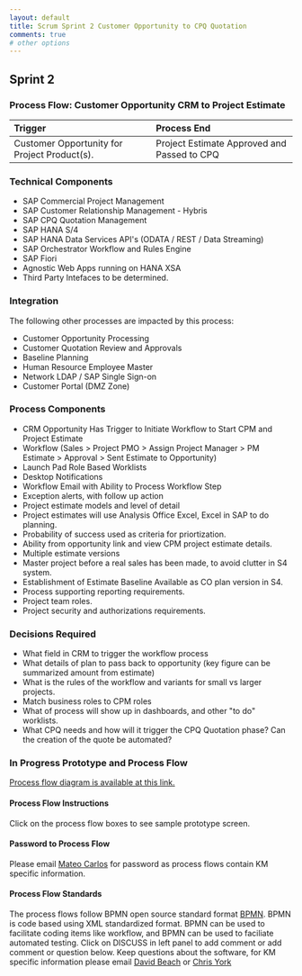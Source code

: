 ```yaml
---
layout: default
title: Scrum Sprint 2 Customer Opportunity to CPQ Quotation
comments: true
# other options
---
```

## Sprint 2 

### Process Flow: Customer Opportunity CRM to Project Estimate

|Trigger                                         | Process End                                              | 
|:-----------------------------------------------|:---------------------------------------------------------|
|Customer Opportunity for Project Product(s).    |Project Estimate Approved and Passed to CPQ               |

### Technical Components
- SAP Commercial Project Management
- SAP Customer Relationship Management - Hybris
- SAP CPQ Quotation Management
- SAP HANA S/4
- SAP HANA Data Services API's (ODATA / REST / Data Streaming)
- SAP Orchestrator Workflow and Rules Engine
- SAP Fiori
- Agnostic Web Apps running on HANA XSA
- Third Party Intefaces to be determined.

### Integration
The following other processes are impacted by this process:
- Customer Opportunity Processing
- Customer Quotation Review and Approvals
- Baseline Planning
- Human Resource Employee Master
- Network LDAP / SAP Single Sign-on
- Customer Portal (DMZ Zone)

### Process Components
- CRM Opportunity Has Trigger to Initiate Workflow to Start CPM and Project Estimate
- Workflow (Sales > Project PMO > Assign Project Manager > PM Estimate > Approval > Sent Estimate to Opportunity)
- Launch Pad Role Based Worklists
- Desktop Notifications
- Workflow Email with Ability to Process Workflow Step
- Exception alerts, with follow up action
- Project estimate models and level of detail
- Project estimates will use Analysis Office Excel, Excel in SAP to do planning.
- Probability of success used as criteria for priortization.
- Ability from opportunity link and view CPM project estimate details.
- Multiple estimate versions
- Master project before a real sales has been made, to avoid clutter in S4 system.
- Establishment of Estimate Baseline Available as CO plan version in S4.
- Process supporting reporting requirements.
- Project team roles.
- Project security and authorizations requirements.


### Decisions Required
- What field in CRM to trigger the workflow process
- What details of plan to pass back to opportunity (key figure can be summarized amount from estimate)
- What is the rules of the workflow and variants for small vs larger projects.
- Match business roles to CPM roles
- What of process will show up in dashboards, and other "to do" worklists.
- What CPQ needs and how will it trigger the CPQ Quotation phase?  Can the creation of the quote be automated?

### In Progress Prototype and Process Flow

[Process flow diagram is available at this link.](https://28syaa.axshare.com/#g=1&p=process_flow)
<br />
#### Process Flow Instructions
Click on the process flow boxes to see sample prototype screen.

#### Password to Process Flow
Please email [Mateo Carlos](mailto:mcarlos@ketch.partners) for password as process flows contain KM specific information.

#### Process Flow Standards
The process flows follow BPMN open source standard format [BPMN](https://BPMN.io).  BPMN is code based using XML standardized format.  BPMN can be used to facilitate coding items like workflow, and BPMN can be used to faciliate automated testing.
Click on DISCUSS in left panel to add comment or add comment or question below.  Keep questions about the software, for KM specific information please email [David Beach](mailto:dbeach@ketch.partners) or [Chris York](mailto:cyork@ketch.partners)

